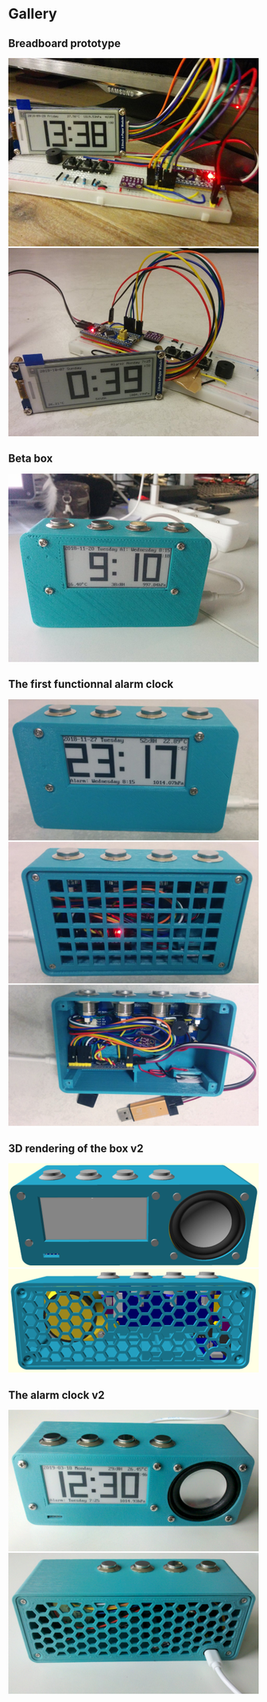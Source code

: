 # Gallery

## Breadboard prototype

![](images/01-breadboard.jpg)
![](images/02-breadboard.jpg)

## Beta box

![](images/03-beta-box.jpg)

## The first functionnal alarm clock

![](images/04-mvp-front.jpg)
![](images/05-mvp-back.jpg)
![](images/06-mvp-open.jpg)

## 3D rendering of the box v2

![](images/07-box-v2-rendered-front.png)
![](images/08-box-v2-rendered-back.png)

## The alarm clock v2

![](images/24-v2-front.jpg)
![](images/25-v2-back.jpg)
